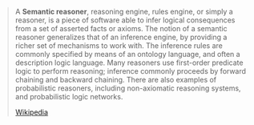 > A **Semantic reasoner**, reasoning engine, rules engine, or simply a reasoner, is a piece of software able to infer logical consequences from a set of asserted facts or axioms. The notion of a semantic reasoner generalizes that of an inference engine, by providing a richer set of mechanisms to work with. The inference rules are commonly specified by means of an ontology language, and often a description logic language.  Many reasoners use first-order predicate logic to perform reasoning; inference commonly proceeds by forward chaining and backward chaining. There are also examples of probabilistic reasoners, including non-axiomatic reasoning systems, and probabilistic logic networks.
>
> [Wikipedia](https://en.wikipedia.org/wiki/Semantic%20reasoner)